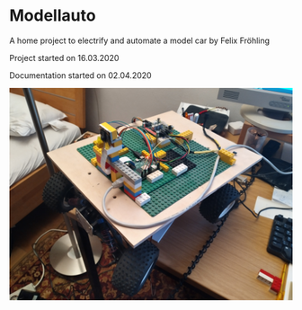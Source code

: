 # Modellauto
A home project to electrify and automate a model car by Felix Fröhling

Project started on 16.03.2020

Documentation started on 02.04.2020


<img src="/images/car_overview.jpg" width="600">



